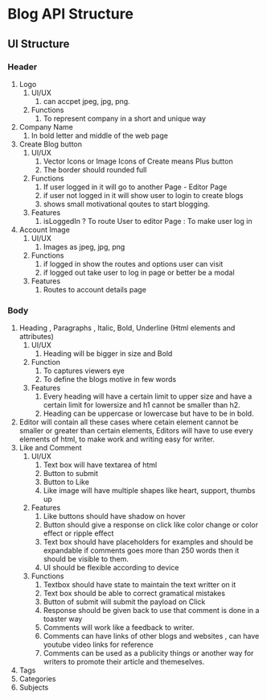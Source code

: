 # Blog API Structure

## UI Structure

### Header

1. Logo
   1. UI/UX
      1. can accpet jpeg, jpg, png.
   2. Functions
      1. To represent company in a short and unique way
2. Company Name
   1. In bold letter and middle of the web page
3. Create Blog button
   1. UI/UX
      1. Vector Icons or Image Icons of Create means Plus button
      2. The border should rounded full
   2. Functions
      1. If user logged in it will go to another Page - Editor Page
      2. if user not logged in it will show user to login to create blogs
      3. shows small motivational qoutes to start blogging.
   3. Features
      1. isLoggedIn  ?  To route User to editor Page : To make user log in
4. Account Image
   1. UI/UX
      1. Images as  jpeg, jpg, png
   2. Functions
      1. if logged in show the routes and options user can visit
      2. if logged out take user to log in page or better be a modal
   3. Features
      1. Routes to account details page

### Body

1. Heading , Paragraphs , Italic, Bold, Underline (Html elements and attributes)
   1. UI/UX
      1. Heading will be bigger in size and Bold
   2. Function
      1. To captures viewers eye
      2. To define the blogs motive in few words
   3. Features
      1. Every heading will have a certain limit to upper size and have a certain limit for lowersize and h1 cannot be smaller than h2.
      2. Heading can be uppercase or lowercase but have to be in bold.
2. Editor will contain all these cases where cetain element cannot be smaller or greater than certain elements, Editors will have to use every elements of html, to make work and writing easy for writer.
3. Like and Comment
   1. UI/UX
      1. Text box will have textarea of html
      2. Button to submit
      3. Button to Like
      4. Like image will have multiple shapes like heart, support, thumbs up
   2. Features
      1. Like buttons should have shadow on hover
      2. Button should give a response on click like color change or color effect or ripple effect
      3. Text box should have placeholders for examples and should be expandable if comments goes more than 250 words then it should be visible to them.
      4. UI should be flexible according to device
   3. Functions
      1. Textbox should have state to maintain the text writter on it
      2. Text box should be able to correct gramatical mistakes
      3. Button of submit will submit the payload on Click
      4. Response should be given back to use that comment is done in a toaster way
      5. Comments will work like a feedback to writer.
      6. Comments can have links of other blogs and websites , can have youtube video links for reference
      7. Comments can be used as a publicity things or another way for writers to promote their article and themeselves.
4. Tags
5. Categories
6. Subjects

